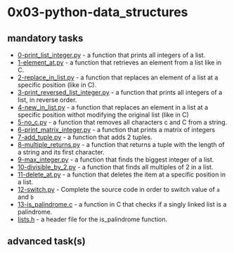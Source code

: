 # 0x03-python-data_structures

## mandatory tasks

* [0-print_list_integer.py](https://github.com/j88moja-code/alx-higher_level_programming/blob/main/0x03-python-data_structures/0-print_list_integer.py) - a function that prints all integers of a list.
* [1-element_at.py](https://github.com/j88moja-code/alx-higher_level_programming/blob/main/0x03-python-data_structures/1-element_at.py) - a function that retrieves an element from a list like in C.
* [2-replace_in_list.py](https://github.com/j88moja-code/alx-higher_level_programming/blob/main/0x03-python-data_structures/2-replace_in_list.py) - a function that replaces an element of a list at a specific position (like in C).
* [3-print_reversed_list_integer.py](https://github.com/j88moja-code/alx-higher_level_programming/blob/main/0x03-python-data_structures/3-print_reversed_list_integer.py) - a function that prints all integers of a list, in reverse order.
* [4-new_in_list.py](https://github.com/j88moja-code/alx-higher_level_programming/blob/main/0x03-python-data_structures/4-new_in_list.py) - a function that replaces an element in a list at a specific position withot modifying the original list (like in C)
* [5-no_c.py](https://github.com/j88moja-code/alx-higher_level_programming/blob/main/0x03-python-data_structures/5-no_c.py) - a function that removes all characters c and C from a string.
* [6-print_matrix_integer.py](https://github.com/j88moja-code/alx-higher_level_programming/blob/main/0x03-python-data_structures/6-print_matrix_integer.py) - a function that prints a matrix of integers
* [7-add_tuple.py](https://github.com/j88moja-code/alx-higher_level_programming/blob/main/0x03-python-data_structures/7-add_tuple.py) - a function that adds 2 tuples.
* [8-multiple_returns.py](https://github.com/j88moja-code/alx-higher_level_programming/blob/main/0x03-python-data_structures/8-multiple_returns.py) - a function that returns a tuple with the length of a string and its first character.
* [9-max_integer.py](https://github.com/j88moja-code/alx-higher_level_programming/blob/main/0x03-python-data_structures/9-max_integer.py) - a function that finds the biggest integer of a list.
* [10-divisible_by_2.py](https://github.com/j88moja-code/alx-higher_level_programming/blob/main/0x03-python-data_structures/10-divisible_by_2.py) - a function that finds all multiples of 2 in a list.
* [11-delete_at.py](https://github.com/j88moja-code/alx-higher_level_programming/blob/main/0x03-python-data_structures/11-delete_at.py) - a function that deletes the item at a specific position in a list.
* [12-switch.py](https://github.com/j88moja-code/alx-higher_level_programming/blob/main/0x03-python-data_structures/12-switch.py) - Complete the source code in order to switch value of `a` and `b` 
* [13-is_palindrome.c](https://github.com/j88moja-code/alx-higher_level_programming/blob/main/0x03-python-data_structures/13-is_palindrome.c) - a function in C that checks if a singly linked list is a palindrome.
* [lists.h](https://github.com/j88moja-code/alx-higher_level_programming/blob/main/0x03-python-data_structures/lists.h) - a header file for the is_palindrome function.

## advanced task(s)

